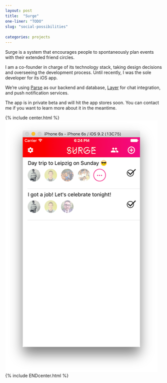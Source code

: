```yaml
---
layout: post
title:  "Surge"
one-liner: "TODO"
slug: "social-possibilities"

categories: projects
---
```

Surge is a system that encourages people to spontaneously plan events with their extended friend circles.

I am a co-founder in charge of its technology stack, taking design decisions and overseeing the development process. Until recently, I was the sole developer for its iOS app.

We’re using [Parse](parse.com) as our backend and database, [Layer](layer.com) for chat integration, and push notification services.

The app is in private beta and will hit the app stores soon. You can contact me if you want to learn more about it in the meantime.

{% include center.html %}
<img alt="A screenshot of the pre-release version running on the iPhone simulator." src="/img/social-possibilities/surge-screenshot.png" />
{% include ENDcenter.html %}
